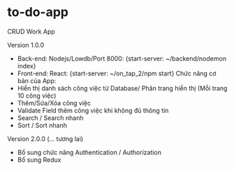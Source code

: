 # to-do-app
CRUD Work App

Version 1.0.0
- Back-end: Nodejs/Lowdb/Port 8000: {start-server: ~/backend/nodemon index}
- Front-end: React: {start-server: ~/on_tap_2/npm start}
Chức năng cơ bản của App:
- Hiển thị danh sách công việc từ Database/ Phân trang hiển thị (Mỗi trang 10 công việc)
- Thêm/Sửa/Xóa công việc
- Validate Field thêm công việc khi không đủ thông tin
- Search / Search nhanh
- Sort / Sort nhanh

Version 2.0.0 (... tương lai)
- Bổ sung chức năng Authentication / Authorization
- Bổ sung Redux

